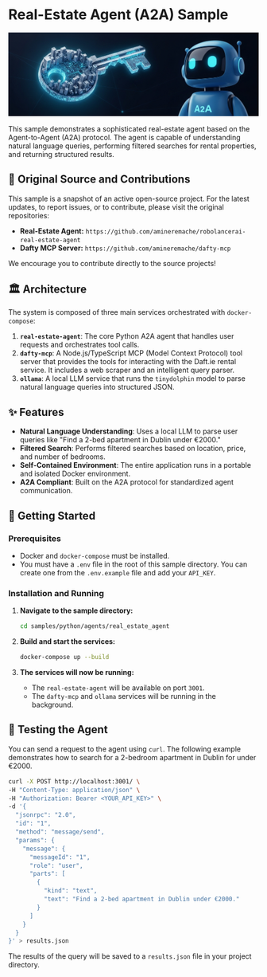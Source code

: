 # Real-Estate Agent (A2A) Sample

![Real Estate Agent Banner](assets/a2a-real-estate-agent-banner.png)

This sample demonstrates a sophisticated real-estate agent based on the Agent-to-Agent (A2A) protocol. The agent is capable of understanding natural language queries, performing filtered searches for rental properties, and returning structured results.

## 🔗 Original Source and Contributions

This sample is a snapshot of an active open-source project. For the latest updates, to report issues, or to contribute, please visit the original repositories:

*   **Real-Estate Agent:** `https://github.com/amineremache/robolancerai-real-estate-agent`
*   **Dafty MCP Server:** `https://github.com/amineremache/dafty-mcp`

We encourage you to contribute directly to the source projects!

## 🏛️ Architecture

The system is composed of three main services orchestrated with `docker-compose`:

1.  **`real-estate-agent`**: The core Python A2A agent that handles user requests and orchestrates tool calls.
2.  **`dafty-mcp`**: A Node.js/TypeScript MCP (Model Context Protocol) tool server that provides the tools for interacting with the Daft.ie rental service. It includes a web scraper and an intelligent query parser.
3.  **`ollama`**: A local LLM service that runs the `tinydolphin` model to parse natural language queries into structured JSON.

## ✨ Features

-   **Natural Language Understanding**: Uses a local LLM to parse user queries like "Find a 2-bed apartment in Dublin under €2000."
-   **Filtered Search**: Performs filtered searches based on location, price, and number of bedrooms.
-   **Self-Contained Environment**: The entire application runs in a portable and isolated Docker environment.
-   **A2A Compliant**: Built on the A2A protocol for standardized agent communication.

## 🚀 Getting Started

### Prerequisites

-   Docker and `docker-compose` must be installed.
-   You must have a `.env` file in the root of this sample directory. You can create one from the `.env.example` file and add your `API_KEY`.

### Installation and Running

1.  **Navigate to the sample directory:**
    ```bash
    cd samples/python/agents/real_estate_agent
    ```

2.  **Build and start the services:**
    ```bash
    docker-compose up --build
    ```

3.  **The services will now be running:**
    *   The `real-estate-agent` will be available on port `3001`.
    *   The `dafty-mcp` and `ollama` services will be running in the background.

## 🧪 Testing the Agent

You can send a request to the agent using `curl`. The following example demonstrates how to search for a 2-bedroom apartment in Dublin for under €2000.

```bash
curl -X POST http://localhost:3001/ \
-H "Content-Type: application/json" \
-H "Authorization: Bearer <YOUR_API_KEY>" \
-d '{
  "jsonrpc": "2.0",
  "id": "1",
  "method": "message/send",
  "params": {
    "message": {
      "messageId": "1",
      "role": "user",
      "parts": [
        {
          "kind": "text",
          "text": "Find a 2-bed apartment in Dublin under €2000."
        }
      ]
    }
  }
}' > results.json
```

The results of the query will be saved to a `results.json` file in your project directory.